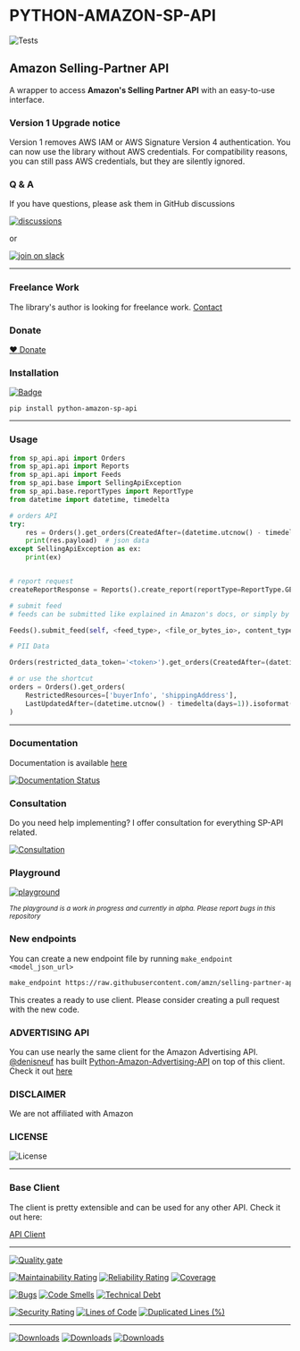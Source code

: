# PYTHON-AMAZON-SP-API

![Tests](https://codebuild.eu-central-1.amazonaws.com/badges?uuid=eyJlbmNyeXB0ZWREYXRhIjoiUXZBQ29Jd3NaNE45elZGRmdveVZMa0JCank4OGY4dnBMNDA3WGpsZXdpRXRTRHBKK1BvYmtneG00My8yYkdjdXc2S2VOeFBYcGN0VmxmVnhvZVIxZCtNPSIsIml2UGFyYW1ldGVyU3BlYyI6ImlnQUxNNlFZOVNWd0lRRlUiLCJtYXRlcmlhbFNldFNlcmlhbCI6MX0%3D&branch=master)

## Amazon Selling-Partner API

A wrapper to access **Amazon's Selling Partner API** with an easy-to-use interface.


### Version 1 Upgrade notice

Version 1 removes AWS IAM or AWS Signature Version 4 authentication.
You can now use the library without AWS credentials.
For compatibility reasons, you can still pass AWS credentials, but they are silently ignored.

### Q & A

If you have questions, please ask them in GitHub discussions 

[![discussions](https://img.shields.io/badge/github-discussions-brightgreen?style=for-the-badge&logo=github)](https://github.com/saleweaver/python-amazon-sp-api/discussions)

or

[![join on slack](https://img.shields.io/badge/slack-join%20on%20slack-orange?style=for-the-badge&logo=slack)](https://join.slack.com/t/sellingpartnerapi/shared_invite/zt-zovn6tch-810j9dBPQtJsvw7lEXSuaQ)

---
### Freelance Work

The library's author is looking for freelance work. [Contact](mailto:michael@saleweaver.com)


### Donate


[:heart: Donate](https://github.com/sponsors/saleweaver)


### Installation
[![Badge](https://img.shields.io/pypi/v/python-amazon-sp-api?style=for-the-badge)](https://pypi.org/project/python-amazon-sp-api/)
```
pip install python-amazon-sp-api
```

---
### Usage

```python
from sp_api.api import Orders
from sp_api.api import Reports
from sp_api.api import Feeds
from sp_api.base import SellingApiException
from sp_api.base.reportTypes import ReportType
from datetime import datetime, timedelta

# orders API
try:
    res = Orders().get_orders(CreatedAfter=(datetime.utcnow() - timedelta(days=7)).isoformat())
    print(res.payload)  # json data
except SellingApiException as ex:
    print(ex)


# report request     
createReportResponse = Reports().create_report(reportType=ReportType.GET_MERCHANT_LISTINGS_ALL_DATA)

# submit feed
# feeds can be submitted like explained in Amazon's docs, or simply by calling submit_feed

Feeds().submit_feed(self, <feed_type>, <file_or_bytes_io>, content_type='text/tsv', **kwargs)

# PII Data

Orders(restricted_data_token='<token>').get_orders(CreatedAfter=(datetime.utcnow() - timedelta(days=7)).isoformat())

# or use the shortcut
orders = Orders().get_orders(
    RestrictedResources=['buyerInfo', 'shippingAddress'],
    LastUpdatedAfter=(datetime.utcnow() - timedelta(days=1)).isoformat()
)
```

---

### Documentation

Documentation is available [here](https://python-amazon-sp-api.readthedocs.io/en/latest/index.html)

[![Documentation Status](https://img.shields.io/readthedocs/python-amazon-sp-api?style=for-the-badge)](https://python-amazon-sp-api.readthedocs.io/en/latest/index.html)

### Consultation

Do you need help implementing? I offer consultation for everything SP-API related. 

[![Consultation](https://img.shields.io/badge/consultation-book-blue?style=for-the-badge)](https://calendly.com/michaelprimke/sp-api)


### Playground

[![playground](https://img.shields.io/badge/Playground-alpha-red?style=for-the-badge)](https://sp-api-playground.saleweaver.com/?utm_source=github&utm_medium=repo&utm_term=badge)

<sub>_The playground is a work in progress and currently in alpha. Please report bugs in this repository_</sub>


### New endpoints

You can create a new endpoint file by running `make_endpoint <model_json_url>`

```bash
make_endpoint https://raw.githubusercontent.com/amzn/selling-partner-api-models/main/models/listings-restrictions-api-model/listingsRestrictions_2021-08-01.json
```

This creates a ready to use client. Please consider creating a pull request with the new code.


### ADVERTISING API

You can use nearly the same client for the Amazon Advertising API. [@denisneuf](https://github.com/denisneuf) has built [Python-Amazon-Advertising-API](https://github.com/denisneuf/python-amazon-ad-api) on top of this client.
Check it out [here](https://github.com/denisneuf/python-amazon-ad-api)

### DISCLAIMER

We are not affiliated with Amazon


### LICENSE

![License](https://img.shields.io/github/license/saleweaver/python-amazon-sp-api?style=for-the-badge)

---

### Base Client

The client is pretty extensible and can be used for any other API. Check it out here:

[API Client](https://github.com/saleweaver/rapid_rest_client)

---
[![Quality gate](https://sonarcloud.io/api/project_badges/quality_gate?project=saleweaver_python-amazon-sp-api)](https://sonarcloud.io/summary/new_code?id=saleweaver_python-amazon-sp-api)

[![Maintainability Rating](https://sonarcloud.io/api/project_badges/measure?project=saleweaver_python-amazon-sp-api&metric=sqale_rating)](https://sonarcloud.io/summary/new_code?id=saleweaver_python-amazon-sp-api)
[![Reliability Rating](https://sonarcloud.io/api/project_badges/measure?project=saleweaver_python-amazon-sp-api&metric=reliability_rating)](https://sonarcloud.io/summary/new_code?id=saleweaver_python-amazon-sp-api)
[![Coverage](https://sonarcloud.io/api/project_badges/measure?project=saleweaver_python-amazon-sp-api&metric=coverage)](https://sonarcloud.io/summary/new_code?id=saleweaver_python-amazon-sp-api)


[![Bugs](https://sonarcloud.io/api/project_badges/measure?project=saleweaver_python-amazon-sp-api&metric=bugs)](https://sonarcloud.io/summary/new_code?id=saleweaver_python-amazon-sp-api)
[![Code Smells](https://sonarcloud.io/api/project_badges/measure?project=saleweaver_python-amazon-sp-api&metric=code_smells)](https://sonarcloud.io/summary/new_code?id=saleweaver_python-amazon-sp-api)
[![Technical Debt](https://sonarcloud.io/api/project_badges/measure?project=saleweaver_python-amazon-sp-api&metric=sqale_index)](https://sonarcloud.io/summary/new_code?id=saleweaver_python-amazon-sp-api)

[![Security Rating](https://sonarcloud.io/api/project_badges/measure?project=saleweaver_python-amazon-sp-api&metric=security_rating)](https://sonarcloud.io/summary/new_code?id=saleweaver_python-amazon-sp-api)
[![Lines of Code](https://sonarcloud.io/api/project_badges/measure?project=saleweaver_python-amazon-sp-api&metric=ncloc)](https://sonarcloud.io/summary/new_code?id=saleweaver_python-amazon-sp-api)
[![Duplicated Lines (%)](https://sonarcloud.io/api/project_badges/measure?project=saleweaver_python-amazon-sp-api&metric=duplicated_lines_density)](https://sonarcloud.io/summary/new_code?id=saleweaver_python-amazon-sp-api)

---
[![Downloads](https://static.pepy.tech/badge/python-amazon-sp-api)](https://pepy.tech/project/python-amazon-sp-api)
[![Downloads](https://static.pepy.tech/badge/python-amazon-sp-api/month)](https://pepy.tech/project/python-amazon-sp-api)
[![Downloads](https://static.pepy.tech/badge/python-amazon-sp-api/week)](https://pepy.tech/project/python-amazon-sp-api)
